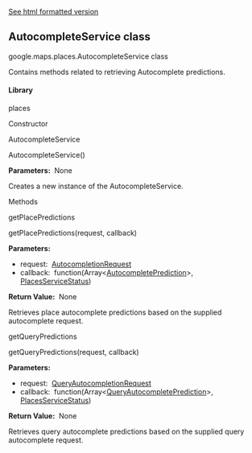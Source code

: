 [See html formatted version](https://huasofoundries.github.io/google-maps-documentation/AutocompleteService.html)


AutocompleteService class
-------------------------

google.maps.places.AutocompleteService class

Contains methods related to retrieving Autocomplete predictions.

#### Library

places

Constructor

AutocompleteService

AutocompleteService()

**Parameters:**  None

Creates a new instance of the AutocompleteService.

Methods

getPlacePredictions

getPlacePredictions(request, callback)

**Parameters:** 

*   request:  [AutocompletionRequest](https://github.com/amenadiel/google-maps-documentation/blob/master/docs/AutocompletionRequest.md)
*   callback:  function(Array<[AutocompletePrediction](https://github.com/amenadiel/google-maps-documentation/blob/master/docs/AutocompletePrediction.md)\>, [PlacesServiceStatus](https://github.com/amenadiel/google-maps-documentation/blob/master/docs/PlacesServiceStatus.md))

**Return Value:**  None

Retrieves place autocomplete predictions based on the supplied autocomplete request.

getQueryPredictions

getQueryPredictions(request, callback)

**Parameters:** 

*   request:  [QueryAutocompletionRequest](https://github.com/amenadiel/google-maps-documentation/blob/master/docs/QueryAutocompletionRequest.md)
*   callback:  function(Array<[QueryAutocompletePrediction](https://github.com/amenadiel/google-maps-documentation/blob/master/docs/QueryAutocompletePrediction.md)\>, [PlacesServiceStatus](https://github.com/amenadiel/google-maps-documentation/blob/master/docs/PlacesServiceStatus.md))

**Return Value:**  None

Retrieves query autocomplete predictions based on the supplied query autocomplete request.